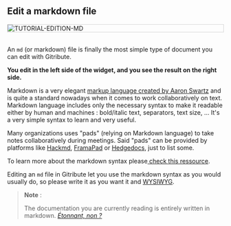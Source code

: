 
## Edit a markdown file

<div style="border: thin solid lightgrey;">
  <img
    alt="TUTORIAL-EDITION-MD"
    src="https://raw.githubusercontent.com/multi-coop/gitribute-documentation-content/main/images/tutorial/edition-edit-md.png"
    />
</div>

<br> 

An `md` (or markdown) file is finally the most simple type of document you can edit with Gitribute.

**You edit in the left side of the widget, and you see the result on the right side.**

Markdown is a very elegant [markup language created by Aaron Swartz](https://en.wikipedia.org/wiki/Markdown) and is quite a standard nowadays when it comes to work collaboratively on text. Markdown language includes only the necessary syntax to make it readable either by human and machines : bold/italic text, separators, text size, ... It's a very simple syntax to learn and very useful.

Many organizations uses "pads" (relying on Markdown language) to take notes collaboratively during meetings. Said "pads" can be provided by platforms like [Hackmd](hackmd.io/), [FramaPad](https://framapad.org) or [Hedgedocs](https://hedgedoc.org/), just to list some.

To learn more about the markdown syntax please[ check this ressource](https://www.markdownguide.org/basic-syntax/).

Editing an `md` file in Gitribute let you use the markdown syntax as you would usually do, so please write it as you want it and [WYSIWYG](https://en.wikipedia.org/wiki/WYSIWYG).

> **Note** :
>
> The documentation you are currently reading is entirely written in markdown. 
> _[Étonnant, non ?](https://www.youtube.com/watch?v=NzxejXTumLQ&ab_channel=jeanaimarster)_
